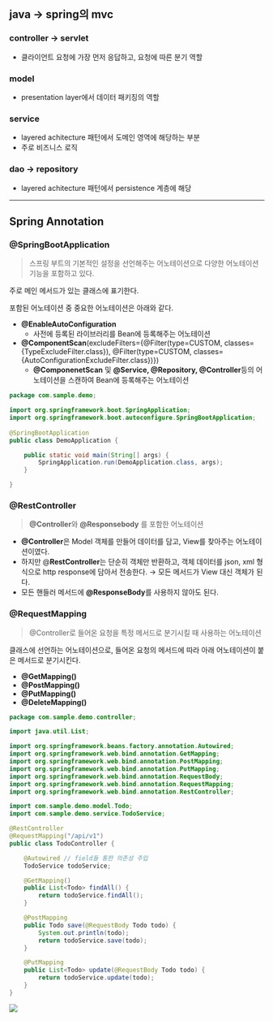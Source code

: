 ## java → spring의 mvc

### controller → servlet

- 클라이언트 요청에 가장 먼저 응답하고, 요청에 따른 분기 역할

### model

- presentation layer에서 데이터 패키징의 역할

### service

- layered achitecture 패턴에서 도메인 영역에 해당하는 부분
- 주로 비즈니스 로직

### dao → repository

- layered achitecture 패턴에서 persistence 계층에 해당

---

## Spring Annotation

### @SpringBootApplication

> 스프링 부트의 기본적인 설정을 선언해주는 어노테이션으로 다양한 어노테이션 기능을 포함하고 있다.


주로 메인 메서드가 있는 클래스에 표기한다. 

포함된 어노테이션 중 중요한 어노테이션은 아래와 같다.

- **@EnableAutoConfiguration**
    - 사전에 등록된 라이브러리를 Bean에 등록해주는 어노테이션
- **@ComponentScan**(excludeFilters={@Filter(type=CUSTOM, classes={TypeExcludeFilter.class}), @Filter(type=CUSTOM, classes={AutoConfigurationExcludeFilter.class})})
    - **@ComponenetScan** 및 **@Service, @Repository, @Controller**등의 어노테이션을 스캔하여 Bean에 등록해주는 어노테이션

```java
package com.sample.demo;

import org.springframework.boot.SpringApplication;
import org.springframework.boot.autoconfigure.SpringBootApplication;
 
@SpringBootApplication
public class DemoApplication {

	public static void main(String[] args) {
		SpringApplication.run(DemoApplication.class, args);
	}

}
```

### @RestController

> **@Controller**와 **@Responsebody** 를 포함한 어노테이션

- **@Controller**은 Model 객체를 만들어 데이터를 담고, View를 찾아주는 어노테이션이였다.
- 하지만 @**RestController**는 단순히 객체만 반환하고, 객체 데이터를 json, xml 형식으로 http response에 담아서 전송한다.  → 모든 메서드가 View 대신 객체가 된다.
- 모든 핸들러 메서드에 **@ResponseBody**를 사용하지 않아도 된다.

### @RequestMapping

> @Controller로 들어온 요청을 특정 메서드로 분기시킬 때 사용하는 어노테이션
> 

클래스에 선언하는 어노테이션으로, 들어온 요청의 메서드에 따라 아래 어노테이션이 붙은 메서드로 분기시킨다. 

- **@GetMapping()**
- **@PostMapping()**
- **@PutMapping()**
- **@DeleteMapping()**

```java
package com.sample.demo.controller;

import java.util.List;

import org.springframework.beans.factory.annotation.Autowired;
import org.springframework.web.bind.annotation.GetMapping;
import org.springframework.web.bind.annotation.PostMapping;
import org.springframework.web.bind.annotation.PutMapping;
import org.springframework.web.bind.annotation.RequestBody;
import org.springframework.web.bind.annotation.RequestMapping;
import org.springframework.web.bind.annotation.RestController;

import com.sample.demo.model.Todo;
import com.sample.demo.service.TodoService;

@RestController
@RequestMapping("/api/v1")
public class TodoController {

	@Autowired // field들 통한 의존성 주입
	TodoService todoService;

	@GetMapping()
	public List<Todo> findAll() {
		return todoService.findAll();
	}

	@PostMapping 
	public Todo save(@RequestBody Todo todo) {
		System.out.println(todo);
		return todoService.save(todo);
	}

	@PutMapping
	public List<Todo> update(@RequestBody Todo todo) {
		return todoService.update(todo);
	}
}
```

![](https://velog.velcdn.com/images/pdg0526/post/81976a21-d424-4507-8b4c-b2362c5a8d49/image.png)

